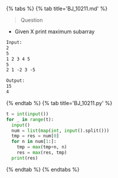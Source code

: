 {% tabs %}
{% tab title='BJ_10211.md' %}

> Question

* Given X print maximum subarray

```txt
Input:
2
5
1 2 3 4 5
5
2 1 -2 3 -5

Output:
15
4
```

{% endtab %}
{% tab title='BJ_10211.py' %}

```py
t = int(input())
for _ in range(t):
  input()
  num = list(map(int, input().split()))
  tmp = res = num[0]
  for n in num[1:]:
    tmp = max(tmp+n, n)
    res = max(res, tmp)
  print(res)
```

{% endtab %}
{% endtabs %}
